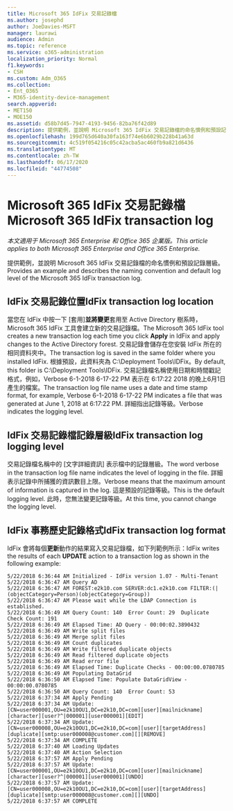 ```yaml
---
title: Microsoft 365 IdFix 交易記錄檔
ms.author: josephd
author: JoeDavies-MSFT
manager: laurawi
audience: Admin
ms.topic: reference
ms.service: o365-administration
localization_priority: Normal
f1.keywords:
- CSH
ms.custom: Adm_O365
ms.collection:
- Ent_O365
- M365-identity-device-management
search.appverid:
- MET150
- MOE150
ms.assetid: d58b7d45-7947-4193-9456-82ba76f42d89
description: 提供範例，並說明 Microsoft 365 IdFix 交易記錄檔的命名慣例和預設記錄層級。
ms.openlocfilehash: 199d765d640a30fa163f74e6b6029b228b41a63d
ms.sourcegitcommit: 4c519f054216c05c42acba5ac460fb9a821d6436
ms.translationtype: MT
ms.contentlocale: zh-TW
ms.lasthandoff: 06/17/2020
ms.locfileid: "44774508"
---
```

# <a name="microsoft-365-idfix-transaction-log"></a><span data-ttu-id="bf956-103">Microsoft 365 IdFix 交易記錄檔</span><span class="sxs-lookup"><span data-stu-id="bf956-103">Microsoft 365 IdFix transaction log</span></span>

<span data-ttu-id="bf956-104">*本文適用于 Microsoft 365 Enterprise 和 Office 365 企業版。*</span><span class="sxs-lookup"><span data-stu-id="bf956-104">*This article applies to both Microsoft 365 Enterprise and Office 365 Enterprise.*</span></span>

<span data-ttu-id="bf956-105">提供範例，並說明 Microsoft 365 IdFix 交易記錄檔的命名慣例和預設記錄層級。</span><span class="sxs-lookup"><span data-stu-id="bf956-105">Provides an example and describes the naming convention and default log level of the Microsoft 365 IdFix transaction log.</span></span>
  
## <a name="idfix-transaction-log-location"></a><span data-ttu-id="bf956-106">IdFix 交易記錄位置</span><span class="sxs-lookup"><span data-stu-id="bf956-106">IdFix transaction log location</span></span>

<span data-ttu-id="bf956-107">當您在 IdFix 中按一下 [套用]**並將變更**套用至 Active Directory 樹系時，Microsoft 365 IdFix 工具會建立新的交易記錄檔。</span><span class="sxs-lookup"><span data-stu-id="bf956-107">The Microsoft 365 IdFix tool creates a new transaction log each time you click **Apply** in IdFix and apply changes to the Active Directory forest.</span></span> <span data-ttu-id="bf956-108">交易記錄會儲存在您安裝 IdFix 所在的相同資料夾中。</span><span class="sxs-lookup"><span data-stu-id="bf956-108">The transaction log is saved in the same folder where you installed IdFix.</span></span> <span data-ttu-id="bf956-109">根據預設，此資料夾為 C:\Deployment Tools\IDFix。</span><span class="sxs-lookup"><span data-stu-id="bf956-109">By default, this folder is C:\Deployment Tools\IDFix.</span></span> <span data-ttu-id="bf956-110">交易記錄檔名稱使用日期和時間戳記格式，例如，Verbose 6-1-2018 6-17-22 PM 表示在 6:17:22 2018 的晚上6月1日產生的檔案。</span><span class="sxs-lookup"><span data-stu-id="bf956-110">The transaction log file name uses a date and time stamp format, for example, Verbose 6-1-2018 6-17-22 PM indicates a file that was generated at June 1, 2018 at 6:17:22 PM.</span></span> <span data-ttu-id="bf956-111">詳細指出記錄等級。</span><span class="sxs-lookup"><span data-stu-id="bf956-111">Verbose indicates the logging level.</span></span> 
  
## <a name="idfix-transaction-log-logging-level"></a><span data-ttu-id="bf956-112">IdFix 交易記錄檔記錄層級</span><span class="sxs-lookup"><span data-stu-id="bf956-112">IdFix transaction log logging level</span></span>

<span data-ttu-id="bf956-113">交易記錄檔名稱中的 [文字詳細資訊] 表示檔中的記錄層級。</span><span class="sxs-lookup"><span data-stu-id="bf956-113">The word verbose in the transaction log file name indicates the level of logging in the file.</span></span> <span data-ttu-id="bf956-114">詳細表示記錄中所捕獲的資訊數目上限。</span><span class="sxs-lookup"><span data-stu-id="bf956-114">Verbose means that the maximum amount of information is captured in the log.</span></span> <span data-ttu-id="bf956-115">這是預設的記錄等級。</span><span class="sxs-lookup"><span data-stu-id="bf956-115">This is the default logging level.</span></span> <span data-ttu-id="bf956-116">此時，您無法變更記錄等級。</span><span class="sxs-lookup"><span data-stu-id="bf956-116">At this time, you cannot change the logging level.</span></span>
  
## <a name="idfix-transaction-log-format"></a><span data-ttu-id="bf956-117">IdFix 事務歷史記錄格式</span><span class="sxs-lookup"><span data-stu-id="bf956-117">IdFix transaction log format</span></span>

<span data-ttu-id="bf956-118">IdFix 會將每個**更新**動作的結果寫入交易記錄檔，如下列範例所示：</span><span class="sxs-lookup"><span data-stu-id="bf956-118">IdFix writes the results of each **UPDATE** action to a transaction log as shown in the following example:</span></span>
  
```
5/22/2018 6:36:44 AM Initialized - IdFix version 1.07 - Multi-Tenant
5/22/2018 6:36:47 AM Query AD
5/22/2018 6:36:47 AM FOREST:e2k10.com SERVER:dc1.e2k10.com FILTER:(|(objectCategory=Person)(objectCategory=Group))
5/22/2018 6:36:47 AM Please wait while the LDAP Connection is established.
5/22/2018 6:36:49 AM Query Count: 140  Error Count: 29  Duplicate Check Count: 191
5/22/2018 6:36:49 AM Elapsed Time: AD Query - 00:00:02.3890432
5/22/2018 6:36:49 AM Write split files
5/22/2018 6:36:49 AM Merge split files
5/22/2018 6:36:49 AM Count duplicates
5/22/2018 6:36:49 AM Write filtered duplicate objects
5/22/2018 6:36:49 AM Read filtered duplicate objects
5/22/2018 6:36:49 AM Read error file
5/22/2018 6:36:49 AM Elapsed Time: Duplicate Checks - 00:00:00.0780785
5/22/2018 6:36:49 AM Populating DataGrid
5/22/2018 6:36:50 AM Elapsed Time: Populate DataGridView - 00:00:00.0780785
5/22/2018 6:36:50 AM Query Count: 140  Error Count: 53
5/22/2018 6:37:34 AM Apply Pending
5/22/2018 6:37:34 AM Update: [CN=user000001,OU=e2k10OU1,DC=e2k10,DC=com][user][mailnickname][character][user?^|000001][user000001][EDIT]
5/22/2018 6:37:34 AM Update: [CN=user000008,OU=e2k10OU1,DC=e2k10,DC=com][user][targetAddress][duplicate][smtp:user000008@customer.com][][REMOVE]
5/22/2018 6:37:34 AM COMPLETE
5/22/2018 6:37:40 AM Loading Updates
5/22/2018 6:37:40 AM Action Selection
5/22/2018 6:37:57 AM Apply Pending
5/22/2018 6:37:57 AM Update: [CN=user000001,OU=e2k10OU1,DC=e2k10,DC=com][user][mailnickname][character][user?^|000001][user000001][UNDO]
5/22/2018 6:37:57 AM Update: [CN=user000008,OU=e2k10OU1,DC=e2k10,DC=com][user][targetAddress][duplicate][smtp:user000008@customer.com][][UNDO]
5/22/2018 6:37:57 AM COMPLETE
```